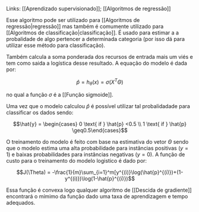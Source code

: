 ---
---

Links: [[Aprendizado supervisionado]]; [[Algoritmos de regressão]]

Esse algoritmo pode ser utilizado para [[Algoritmos de regressão|regressão]] mas também é comumente utilizado para [[Algoritmos de classificação|classificação]]. É usado para estimar a a probalidade de algo pertencer a determinada categoria (por isso dá para utilizar esse método para classificação). 

Também calcula a soma ponderada dos recursos de entrada mais um viés e tem como saida a  logística desse resultado. A equação do modelo é dada por:

$$\hat{p} = h_\theta(x) = \sigma(X^T\Theta)$$

no qual a função $\sigma$ é a [[Função sigmoide]]. 

Uma vez que o modelo calculou $\hat{p}$ é possível utilizar tal probalidadade para classificar os dados sendo:

$$\hat{y} = \begin{cases} 0 \text{ if } \hat{p} <0.5 \\ 1 \text{ if } \hat{p} \geq0.5\end{cases}$$

O treinamento do modelo é feito com base na estimativa do vetor $\Theta$ sendo que o modelo estima uma alta probabilidade para instâncias positivas $(y=1)$ e baixas probabilidades para instâncias negativas $(y=0)$. A função de custo para o treinamento do modelo logistico é dado por:

$$J(\Theta) = -\frac{1}{m}\sum_{i=1}^m[y^{(i)}\log(\hat{p}^{(i)})+(1-y^{(i)})\log(1-\hat{p}^{(i)})$$

Essa função é convexa logo qualquer algoritmo de [[Descida de gradiente]] encontrará o mímimo da função dado uma taxa de aprendizagem e tempo adequados. 